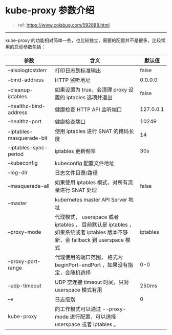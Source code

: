# kube-proxy 参数介绍

> ref: https://www.colabug.com/592888.html
- - -

kube-proxy 的功能相对简单一些，也比较独立，需要的配置并不是很多，比较常用的启动参数包括：

|参数|含义|默认值|
|----|----|----|
|–alsologtostderr			|打印日志到标准输出		|false|
|–bind-address				|HTTP 监听地址	|0.0.0.0|
|–cleanup-iptables			|如果设置为 true，会清理 proxy 设置的 iptables 选项并退出	|false|
|–healthz-bind-address		|健康检查 HTTP API 监听端口	|127.0.0.1|
|–healthz-port				|健康检查端口	|10249|
|–iptables-masquerade-bit   |使用 iptables 进行 SNAT 的掩码长度	|14|
|–iptables-sync-period      |iptables 更新频率	|30s|
|–kubeconfig				|kubeconfig 配置文件地址| |
|–log-dir	                |日志文件目录/路径|	
|–masquerade-all			|如果使用 iptables 模式，对所有流量进行 SNAT 处理	|false|
|–master					|kubernetes master API Server 地址	||
|–proxy-mode				|代理模式， userspace 或者 iptables ， 目前默认是 iptables ，如果系统或者 iptables 版本不够新，会 fallback 到 userspace 模式	|iptables|
|–proxy-port-range			|代理使用的端口范围， 格式为 beginPort-endPort ，如果没有指定，会随机选择	|0-0|
|–udp-timeout				|UDP 空连接 timeout 时间，只对 userspace 模式有用	|250ms|
|–v							|日志级别	|0|
kube-proxy 					|的工作模式可以通过 --proxy-mode 进行配置，可以选择 userspace 或者 iptables 。||
